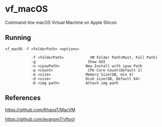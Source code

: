 #  vf_macOS
Command-line macOS Virtual Machine on Apple Silicon

## Running

~~~
vf_macOS -f <folderPath> <options>

            -f <folderPath>            VM Folder Path(Must, Full Path)
            -g                        Show GUI
            -n <ipswPath>            New Install with ipsw Path
            -p <count>                CPU Core Count(Default 2)
            -m <size>                Memory Size(GB, min 4)
            -d <size>                Disk size(GB, Default 64)
            -D <img path>            Attach img path
~~~

## References
https://github.com/KhaosT/MacVM

https://github.com/evansm7/vftool